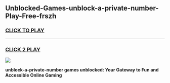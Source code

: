 
## Unblocked-Games-unblock-a-private-number-Play-Free-frszh
<h3>
<a href="https://premium76.site?title=unblock-a-private-number&ref=18A1">CLICK TO PLAY</a></h3>
<hr>

<h3>
<a href="https://premium76.site?title=unblock-a-private-number&ref=18A1">CLICK 2 PLAY</a>
  
</h3>

<a href="https://premium76.site?title=unblock-a-private-number&ref=18A1"><img src="https://clearcache.store/games.png"></a>


**unblock-a-private-number games unblocked: Your Gateway to Fun and Accessible Online Gaming**
